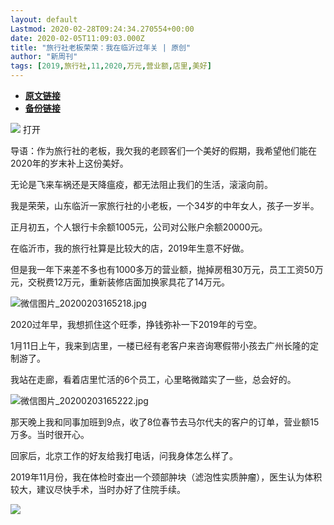 ```yaml
---
layout: default
Lastmod: 2020-02-28T09:24:34.270554+00:00
date: 2020-02-05T11:09:03.000Z
title: "旅行社老板荣荣：我在临沂过年关 | 原创"
author: "新周刊"
tags: [2019,旅行社,11,2020,万元,营业额,店里,美好]
---
```


* [**原文链接**](http://archive.is/Yiphm)
* [**备份链接**](https://archive.is/Yiphm)


![](/images/post/4b8fa7afeb7fac2b5b4cd0cda9c16e9b.png) 打开

导语：作为旅行社的老板，我欠我的老顾客们一个美好的假期，我希望他们能在2020年的岁末补上这份美好。

无论是飞来车祸还是天降瘟疫，都无法阻止我们的生活，滚滚向前。

我是荣荣，山东临沂一家旅行社的小老板，一个34岁的中年女人，孩子一岁半。

  
正月初五，个人银行卡余额1005元，公司对公账户余额20000元。

  
在临沂市，我的旅行社算是比较大的店，2019年生意不好做。

但是我一年下来差不多也有1000多万的营业额，抛掉房租30万元，员工工资50万元，交税费12万元，重新装修店面加换家具花了14万元。

  
![微信图片_20200203165218.jpg](/images/post/75411e9d5553ad93b599230365c1ab1f.jpg)

  
2020过年早，我想抓住这个旺季，挣钱弥补一下2019年的亏空。

  
1月11日上午，我来到店里，一楼已经有老客户来咨询寒假带小孩去广州长隆的定制游了。

我站在走廊，看着店里忙活的6个员工，心里略微踏实了一些，总会好的。

![微信图片_20200203165222.jpg](/images/post/e576f3c6ef0e09e9dc00a991bd647fa4.jpg)

  
那天晚上我和同事加班到9点，收了8位春节去马尔代夫的客户的订单，营业额15万多。当时很开心。

  
回家后，北京工作的好友给我打电话，问我身体怎么样了。

2019年11月份，我在体检时查出一个颈部肿块（滤泡性实质肿瘤），医生认为体积较大，建议尽快手术，当时办好了住院手续。

![](/images/post/123d00c8e89aaf7fd98ba1877d0da687.png)


